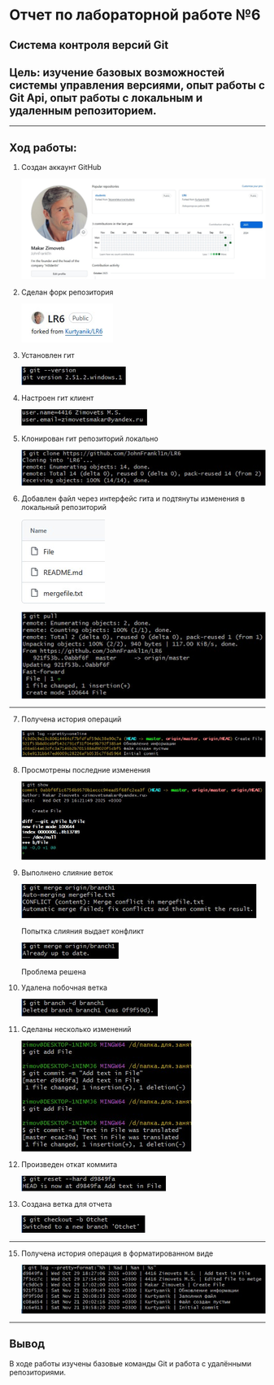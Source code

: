 # Отчет по лабораторной работе №6
## Система контроля версий Git
## Цель: изучение базовых возможностей системы управления версиями, опыт работы с Git Api, опыт работы с локальным и удаленным репозиторием. 

---

## Ход работы:
1. Создан аккаунт GitHub
    
    ![1.jpg](photos/1.jpg)


2. Сделан форк репозитория

    ![2.jpg](photos/2.jpg)


3. Установлен гит

    ![Версия гита](photos/3.jpg)


4. Настроен гит клиент

    ![Гит клиент](photos/4.jpg)


5. Клонирован гит репозиторий локально

    ![Клонирование репозитория](photos/5.jpg)


6. Добавлен файл через интерфейс гита и подтянуты изменения в локальный репозиторий

    ![Добавление файла](photos/6.1.jpg)

    ![Пулл](photos/6.2.jpg)

---

7. Получена история операций
   
   ![История](photos/7.jpg)


8. Просмотрены последние изменения

   ![Просмотр изменений](photos/8.jpg)


9. Выполнено слияние веток

   ![Неудачное слияние](photos/9.jpg)

   Попытка слияния выдает конфликт

   ![Слияние](photos/9.2.jpg)

   Проблема решена

10. Удалена побочная ветка
   
    ![Удалена ветка](photos/10.jpg)

11. Сделаны несколько изменений

    ![Коммиты](photos/11.jpg)

12. Произведен откат коммита

    ![Откат](photos/12.jpg)


13. Создана ветка для отчета

    ![Создание ветки](photos/13.jpg)

---

15. Получена история операция в форматированном виде

    ![История](photos/14.jpg)

---

## Вывод
В ходе работы изучены базовые команды Git и работа с удалёнными репозиториями.
